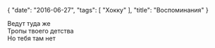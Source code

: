 {
   "date": "2016-06-27",
   "tags": [
      "Хокку"
   ],
   "title": "Воспоминания"
}

Ведут туда же  
Тропы твоего детства  
Но тебя там нет
